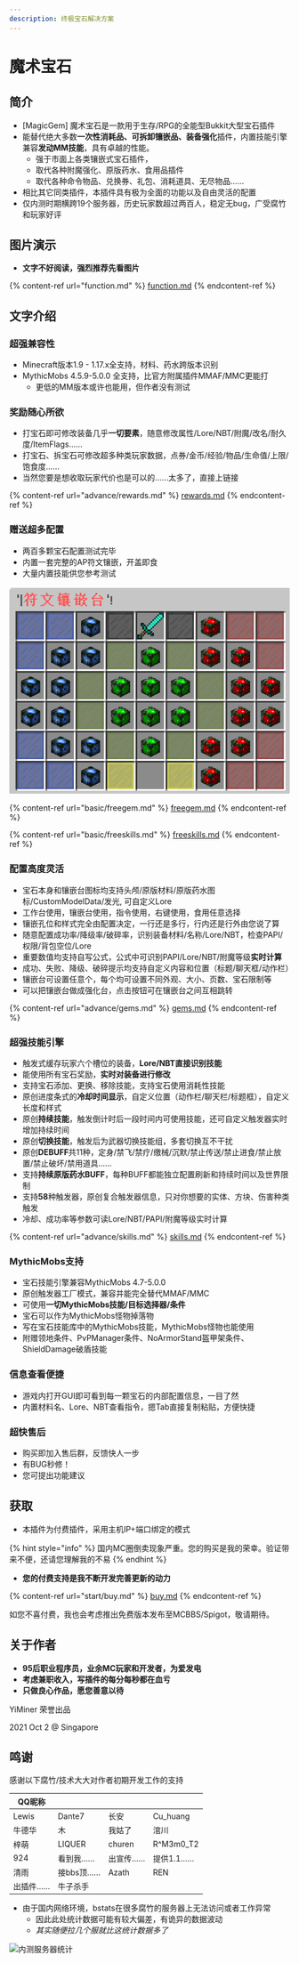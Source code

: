 ```yaml
---
description: 终极宝石解决方案
---
```


# 魔术宝石

## 简介

* \[MagicGem] 魔术宝石是一款用于生存/RPG的全能型Bukkit大型宝石插件
* 能替代绝大多数**一次性消耗品、可拆卸镶嵌品、装备强化**插件，内置技能引擎兼容**发动MM技能**，具有卓越的性能。
  * 强于市面上各类镶嵌式宝石插件，
  * 取代各种附魔强化、原版药水、食用品插件
  * 取代各种命令物品、兑换券、礼包、消耗道具、无尽物品……
* 相比其它同类插件，本插件具有极为全面的功能以及自由灵活的配置
* 仅内测时期横跨19个服务器，历史玩家数超过两百人，稳定无bug，广受腐竹和玩家好评

## 图片演示

* **文字不好阅读，强烈推荐先看图片**

{% content-ref url="function.md" %}
[function.md](function.md)
{% endcontent-ref %}

## 文字介绍

### 超强兼容性

* Minecraft版本1.9 - 1.17.x全支持，材料、药水跨版本识别
* MythicMobs 4.5.9-5.0.0 全支持，比官方附属插件MMAF/MMC更能打
  * 更低的MM版本或许也能用，但作者没有测试

### 奖励随心所欲

* 打宝石即可修改装备几乎**一切要素**，随意修改属性/Lore/NBT/附魔/改名/耐久度/ItemFlags……
* 打宝石、拆宝石可修改超多种类玩家数据，点券/金币/经验/物品/生命值/上限/饱食度……
* 当然您要是想收取玩家代价也是可以的……太多了，直接上链接

{% content-ref url="advance/rewards.md" %}
[rewards.md](advance/rewards.md)
{% endcontent-ref %}

### 赠送超多配置

* 两百多颗宝石配置测试完毕
* 内置一套完整的AP符文镶嵌，开盖即食
* 大量内置技能供您参考测试

![](<.gitbook/assets/image (10).png>)

{% content-ref url="basic/freegem.md" %}
[freegem.md](basic/freegem.md)
{% endcontent-ref %}

{% content-ref url="basic/freeskills.md" %}
[freeskills.md](basic/freeskills.md)
{% endcontent-ref %}

### 配置高度灵活

* 宝石本身和镶嵌台图标均支持头颅/原版材料/原版药水图标/CustomModelData/发光, 可自定义Lore
* 工作台使用，镶嵌台使用，指令使用，右键使用，食用任意选择
* 镶嵌孔位和样式完全由配置决定，一行还是多行，行内还是行外由您说了算
* 随意配置成功率/降级率/破碎率，识别装备材料/名称/Lore/NBT，检查PAPI/权限/背包空位/Lore
* 重要数值均支持自写公式，公式中可识别PAPI/Lore/NBT/附魔等级**实时计算**
* 成功、失败、降级、破碎提示均支持自定义内容和位置（标题/聊天框/动作栏）
* 镶嵌台可设置任意个，每个均可设置不同外观、大小、页数、宝石限制等
* 可以把镶嵌台做成强化台，点击按钮可在镶嵌台之间互相跳转

{% content-ref url="advance/gems.md" %}
[gems.md](advance/gems.md)
{% endcontent-ref %}

### **超强技能引擎**

* 触发式缓存玩家六个槽位的装备，**Lore/NBT直接识别技能**
* 能使用所有宝石奖励，**实时对装备进行修改**
* 支持宝石添加、更换、移除技能，支持宝石使用消耗性技能
* 原创进度条式的**冷却时间显示**，自定义位置（动作栏/聊天栏/标题框），自定义长度和样式
* 原创**持续技能**，触发倒计时后一段时间内可使用技能，还可自定义触发器实时增加持续时间
* 原创**切换技能**，触发后为武器切换技能组，多套切换互不干扰
* 原创**DEBUFF**共11种，定身/禁飞/禁疗/缴械/沉默/禁止传送/禁止进食/禁止放置/禁止破坏/禁用道具……
* 支持**持续原版药水BUFF**，每种BUFF都能独立配置刷新和持续时间以及世界限制
* 支持**58**种触发器，原创复合触发器信息，只对你想要的实体、方块、伤害种类触发
* 冷却、成功率等参数可读Lore/NBT/PAPI/附魔等级实时计算

{% content-ref url="advance/skills.md" %}
[skills.md](advance/skills.md)
{% endcontent-ref %}

### MythicMobs支持

* 宝石技能引擎兼容MythicMobs 4.7-5.0.0
* 原创触发器工厂模式，兼容并能完全替代MMAF/MMC
* 可使用**一切MythicMobs技能/目标选择器/条件**
* 宝石可以作为MythicMobs怪物掉落物
* 写在宝石技能库中的MythicMobs技能，MythicMobs怪物也能使用
* 附赠领地条件、PvPManager条件、NoArmorStand盔甲架条件、ShieldDamage破盾技能

### 信息查看便捷

* 游戏内打开GUI即可看到每一颗宝石的内部配置信息，一目了然
* 内置材料名、Lore、NBT查看指令，摁Tab直接复制粘贴，方便快捷

### 超快售后

* 购买即加入售后群，反馈快人一步
* 有BUG秒修！
* 您可提出功能建议

## 获取

* 本插件为付费插件，采用主机IP+端口绑定的模式

{% hint style="info" %}
国内MC圈倒卖现象严重。您的购买是我的荣幸。验证带来不便，还请您理解我的不易
{% endhint %}

* **您的付费支持是我不断开发完善更新的动力**

{% content-ref url="start/buy.md" %}
[buy.md](start/buy.md)
{% endcontent-ref %}

如您不喜付费，我也会考虑推出免费版本发布至MCBBS/Spigot，敬请期待。

## 关于作者

* **95后职业程序员，业余MC玩家和开发者，为爱发电**
* **考虑兼职收入，写插件的每分每秒都在血亏**
* **只做良心作品，愿您善意以待**

YiMiner 荣誉出品&#x20;

2021 Oct 2 @ Singapore

## 鸣谢

感谢以下腐竹/技术大大对作者初期开发工作的支持

| QQ昵称  |         |        |            |
| ----- | ------- | ------ | ---------- |
| Lewis | Dante7  | 长安     | Cu\_huang  |
| 牛德华   | 木       | 我姑了    | 涫川         |
| 梓萌    | LIQUER  | churen | R^M3m0\_T2 |
| 924   | 看到我……   | 出宣传……  | 提供1.1……    |
| 清雨    | 接bbs顶…… | Azath  | REN        |
| 出插件…… | 牛子杀手    |        |            |

* 由于国内网络环境，bstats在很多腐竹的服务器上无法访问或者工作异常
  * 因此此处统计数据可能有较大偏差，有诡异的数据波动
  * _其实随便拉几个服就比这统计数据多了_

![内测服务器统计](https://bstats.org/signatures/bukkit/MagicGem.svg)
